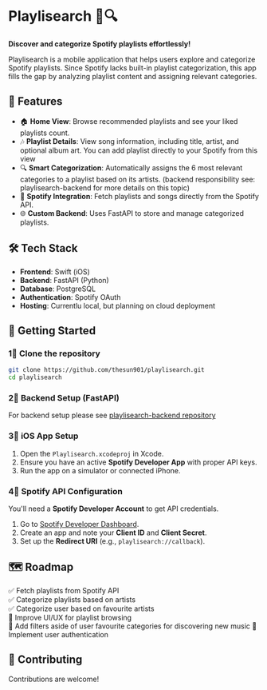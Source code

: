 # Playlisearch 🎵🔍  
**Discover and categorize Spotify playlists effortlessly!**  

Playlisearch is a mobile application that helps users explore and categorize Spotify playlists. Since Spotify lacks built-in playlist categorization, this app fills the gap by analyzing playlist content and assigning relevant categories.

## 📌 Features  
- 🏠 **Home View**: Browse recommended playlists and see your liked playlists count.  
- 🎶 **Playlist Details**: View song information, including title, artist, and optional album art. You can add playlist directly to your Spotify from this view  
- 🔍 **Smart Categorization**: Automatically assigns the 6 most relevant categories to a playlist based on its artists. (backend responsibility see: playlisearch-backend for more details on this topic) 
- 🔄 **Spotify Integration**: Fetch playlists and songs directly from the Spotify API.  
- 🌐 **Custom Backend**: Uses FastAPI to store and manage categorized playlists.  

## 🛠️ Tech Stack  
- **Frontend**: Swift (iOS)  
- **Backend**: FastAPI (Python)  
- **Database**: PostgreSQL
- **Authentication**: Spotify OAuth  
- **Hosting**: Currentlu local, but planning on cloud deployment

## 🚀 Getting Started  

### 1⃣ Clone the repository  
```bash
git clone https://github.com/thesun901/playlisearch.git
cd playlisearch
```

### 2⃣ Backend Setup (FastAPI)  
For backend setup please see [playlisearch-backend repository](https://github.com/thesun901/playlisearch-backend)

### 3⃣ iOS App Setup  
1. Open the `Playlisearch.xcodeproj` in Xcode.  
2. Ensure you have an active **Spotify Developer App** with proper API keys.  
3. Run the app on a simulator or connected iPhone.

### 4⃣ Spotify API Configuration  
You'll need a **Spotify Developer Account** to get API credentials.  

1. Go to [Spotify Developer Dashboard](https://developer.spotify.com/dashboard).  
2. Create an app and note your **Client ID** and **Client Secret**.  
3. Set up the **Redirect URI** (e.g., `playlisearch://callback`).  

## 🗺️ Roadmap  
✅ Fetch playlists from Spotify API  
✅ Categorize playlists based on artists  
✅ Categorize user based on favourite artists  
🔲 Improve UI/UX for playlist browsing  
🔲 Add filters aside of user favourite categories for discovering new music
🔲 Implement user authentication  

## 🤝 Contributing  
Contributions are welcome!
